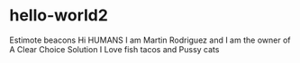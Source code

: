 # hello-world2
Estimote beacons
Hi HUMANS I am Martin Rodriguez and I am the owner of A Clear Choice Solution 
I Love fish tacos and Pussy cats
